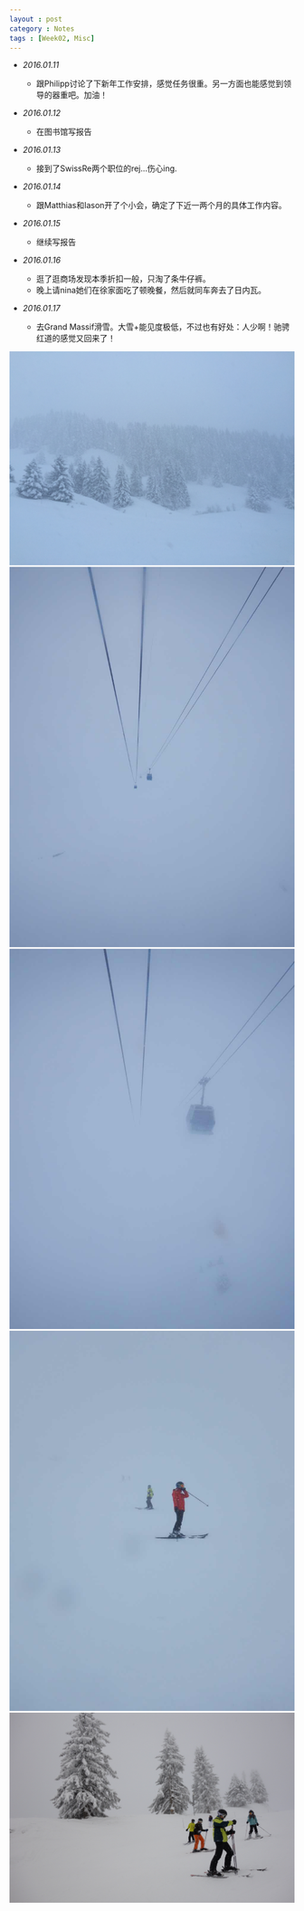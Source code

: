 ```yaml
---
layout : post
category : Notes
tags : [Week02, Misc]
---
```


- *2016.01.11*
    + 跟Philipp讨论了下新年工作安排，感觉任务很重。另一方面也能感觉到领导的器重吧。加油！

- *2016.01.12*
    + 在图书馆写报告

- *2016.01.13*
    + 接到了SwissRe两个职位的rej...伤心ing.

- *2016.01.14*
    + 跟Matthias和Iason开了个小会，确定了下近一两个月的具体工作内容。

- *2016.01.15*
    + 继续写报告

- *2016.01.16*
    + 逛了逛商场发现本季折扣一般，只淘了条牛仔裤。
    + 晚上请nina她们在徐家面吃了顿晚餐，然后就同车奔去了日内瓦。

- *2016.01.17*
    + 去Grand Massif滑雪。大雪+能见度极低，不过也有好处：人少啊！驰骋红道的感觉又回来了！

![image](/images/blog/ski/1.JPG) 
![image](/images/blog/ski/2.JPG) 
![image](/images/blog/ski/3.JPG) 
![image](/images/blog/ski/4.JPG) 
![image](/images/blog/ski/5.JPG) 


